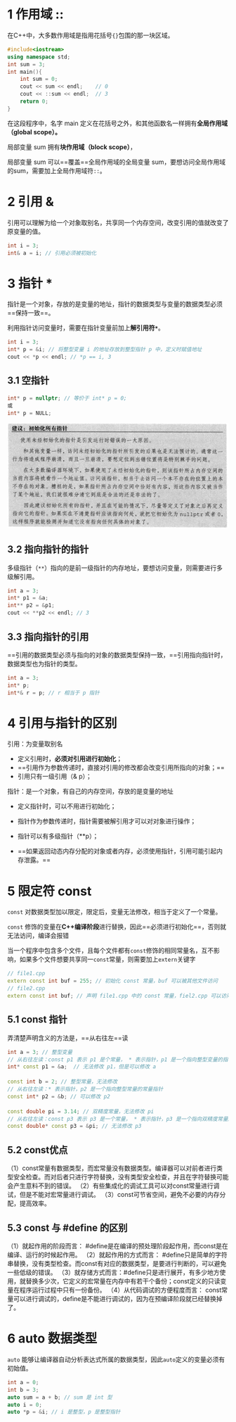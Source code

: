 # 1 作用域 ::

在C++中，大多数作用域是指用花括号`{}`包围的那一块区域。

```c++
#include<iostream>
using namespace std;
int sum = 3;
int main(){
    int sum = 0;
    cout << sum << endl; 	// 0
    cout << ::sum << endl; 	// 3
    return 0;
}
```

在这段程序中，名字 main 定义在花括号之外，和其他函数名一样拥有**全局作用域（global scope）。**

局部变量 sum 拥有**块作用域（block scope）**，

局部变量 sum 可以==覆盖==全局作用域的全局变量 sum，要想访问全局作用域的sum，需要加上全局作用域符`::`。



# 2 引用 &

引用可以理解为给一个对象取别名，共享同一个内存空间，改变引用的值就改变了原变量的值。

```c++
int i = 3;
int& a = i; // 引用必须被初始化
```



# 3 指针 *

指针是一个对象，存放的是变量的地址，指针的数据类型与变量的数据类型必须==保持一致==。

利用指针访问变量时，需要在指针变量前加上**解引用符`*`**。

```c++
int i = 3;
int* p = &i; // 将整型变量 i 的地址存放到整型指针 p 中，定义时赋值地址
cout << *p << endl; // *p == i, 3
```

## 3.1 空指针

```c++
int* p = nullptr; // 等价于 int* p = 0;
或
int* p = NULL;
```

![](./assets/TIM截图20200601134446.png)



## 3.2 指向指针的指针

多级指针（`**`）指向的是前一级指针的内存地址，要想访问变量，则需要进行多级解引用。

```c++
int a = 3;
int* p1 = &a;
int** p2 = &p1;
cout << **p2 << endl; // 3
```

## 3.3 指向指针的引用 

==引用的数据类型必须与指向的对象的数据类型保持一致，==引用指向指针时，数据类型也为指针的类型。

```c++
int a = 3;
int* p;
int*& r = p; // r 相当于 p 指针
```



# 4 引用与指针的区别

引用：为变量取别名

- 定义引用时，**必须对引用进行初始化**；
- ==引用作为参数传递时，直接对引用的修改都会改变引用所指向的对象；==
- 引用只有一级引用（& p）；

指针：是一个对象，有自己的内存空间，存放的是变量的地址

- 定义指针时，可以不用进行初始化；

- 指针作为参数传递时，指针需要被解引用才可以对对象进行操作；
- 指针可以有多级指针（**p）；

- ==如果返回动态内存分配的对象或者内存，必须使用指针，引用可能引起内存泄露。==



# 5 限定符 const

`const` 对数据类型加以限定，限定后，变量无法修改，相当于定义了一个常量。

`const` 修饰的变量在**C++编译阶段**进行替换，因此==必须进行初始化==，否则就无法访问，编译会报错

当一个程序中包含多个文件，且每个文件都有`const`修饰的相同常量名，互不影响，如果多个文件想要共享同一`const`常量，则需要加上`extern`关键字

```c++
// file1.cpp
extern const int buf = 255; // 初始化 const 常量，buf 可以被其他文件访问
// file2.cpp
extern const int buf; // 声明 file1.cpp 中的 const 常量，fiel2.cpp 可以访问 buf
```

## 5.1 const 指针

弄清楚声明含义的方法是，==从右往左==读

```c++
int a = 3; // 整型变量
// 从右往左读：const p1 表示 p1 是个常量， * 表示指针，p1 是一个指向整型变量的指针常量
int* const p1 = &a;  // 无法修改 p1，但是可以修改 a

const int b = 2; // 整型常量，无法修改
// 从右往左读：* 表示指针，p2 是一个指向整型常量的常量指针
const int* p2 = &b; // 可以修改 p2

const double pi = 3.14; // 双精度常量，无法修改 pi
// 从右往左读：const p3 表示 p3 是一个常量， * 表示指针，p3 是一个指向双精度常量的常量指针
const double* const p3 = &pi; // 无法修改 p3
```

## 5.2 const优点

（1）const常量有数据类型，而宏常量没有数据类型。编译器可以对前者进行类型安全检查。而对后者只进行字符替换，没有类型安全检查，并且在字符替换可能会产生意料不到的错误。
（2）有些集成化的调试工具可以对const常量进行调试，但是不能对宏常量进行调试。
（3）const可节省空间，避免不必要的内存分配，提高效率。

## 5.3 const 与 #define 的区别

（1）就起作用的阶段而言： #define是在编译的预处理阶段起作用，而const是在 编译、运行的时候起作用。
（2）就起作用的方式而言： #define只是简单的字符串替换，没有类型检查。而const有对应的数据类型，是要进行判断的，可以避免一些低级的错误。 
（3）就存储方式而言：#define只是进行展开，有多少地方使用，就替换多少次，它定义的宏常量在内存中有若干个备份；const定义的只读变量在程序运行过程中只有一份备份。
（4）从代码调试的方便程度而言： const常量可以进行调试的，define是不能进行调试的，因为在预编译阶段就已经替换掉了。



# 6 auto 数据类型

`auto` 能够让编译器自动分析表达式所属的数据类型，因此`auto`定义的变量必须有初始值。

```c++
int a = 0;
int b = 3;
auto sum = a + b; // sum 是 int 型
auto i = 0;
auto *p = &i; // i 是整型，p 是整型指针
```

